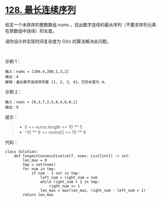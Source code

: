 # [128. 最长连续序列](https://leetcode-cn.com/problems/longest-consecutive-sequence/)

给定一个未排序的整数数组 nums ，找出数字连续的最长序列（不要求序列元素在原数组中连续）的长度。

请你设计并实现时间复杂度为 O(n) 的算法解决此问题。

 

示例 1：
```
输入：nums = [100,4,200,1,3,2]
输出：4
解释：最长数字连续序列是 [1, 2, 3, 4]。它的长度为 4。
```
示例 2：
```
输入：nums = [0,3,7,2,5,8,4,6,0,1]
输出：9
```

提示：

>- 0 <= nums.length <= 10 ** 5
>- -10 ** 9 <= nums[i] <= 10 ** 9

代码：
```python3
class Solution:
    def longestConsecutive(self, nums: List[int]) -> int:
        len_max = 0
        tmp = set(nums)
        for num in tmp:
            if num - 1 not in tmp:
                left_num = right_num = num
                while right_num + 1 in tmp:
                    right_num += 1
                len_max = max(len_max, right_num - left_num + 1)
        return len_max
```